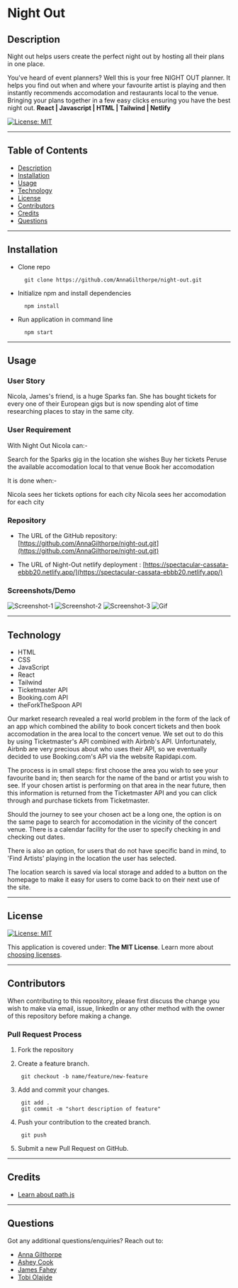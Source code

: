 # Night Out
  
## Description 
  
Night out helps users create the perfect night out by hosting all their plans in one place.

You've heard of event planners? Well this is your free NIGHT OUT planner. It helps you find out when and where your favourite artist is playing and then instantly recommends accomodation and restaurants local to the venue. Bringing your plans together in a few easy clicks ensuring you have the best night out. **React | Javascript | HTML | Tailwind | Netlify**

[![License: MIT](https://img.shields.io/badge/License-MIT-yellow.svg)](https://opensource.org/licenses/MIT)

---
## Table of Contents

* [Description](#description)
* [Installation](#installation)
* [Usage](#usage)
* [Technology](#technology)
* [License](#license)
* [Contributors](#contributors)
* [Credits](#credits)
* [Questions](#questions)

---
## Installation

- Clone repo

        git clone https://github.com/AnnaGilthorpe/night-out.git

- Initialize npm and install dependencies

        npm install

- Run application in command line

        npm start

---
## Usage

### User Story
Nicola, James's friend, is a huge Sparks fan. She has bought tickets for every one of their European gigs but is now spending alot of time researching places to stay in the same city.

### User Requirement
With Night Out Nicola can:-

Search for the Sparks gig in the location she wishes Buy her tickets
Peruse the available accomodation local to that venue
Book her accomodation

It is done when:-

Nicola sees her tickets options for each city
Nicola sees her accomodation for each city

### Repository

* The URL of the GitHub repository: 
[https://github.com/AnnaGilthorpe/night-out.git](https://github.com/AnnaGilthorpe/night-out.git)

* The URL of Night-Out netlify deployment : 
[https://spectacular-cassata-ebbb20.netlify.app/](https://spectacular-cassata-ebbb20.netlify.app/)

### Screenshots/Demo

![Screenshot-1]()
![Screenshot-2]()
![Screenshot-3]()
![Gif]()

---
## Technology

- HTML
- CSS
- JavaScript
- React
- Tailwind
- Ticketmaster API
- Booking.com API
- theForkTheSpoon API

Our market research revealed a real world problem in the form of the lack of an app which combined the ability to book concert tickets and then book accomodation in the area local to the concert venue. We set out to do this by using Ticketmaster's API combined with Airbnb's API. Unfortunately, Airbnb are very precious about who uses their API, so we eventually decided to use Booking.com's API via the website Rapidapi.com.

The process is in small steps: first choose the area you wish to see your favourite band in; then search for the name of the band or artist you wish to see. If your chosen artist is performing on that area in the near future, then this information is returned from the Ticketmaster API and you can click through and purchase tickets from Ticketmaster.

Should the journey to see your chosen act be a long one, the option is on the same page to search for accomodation in the vicinity of the concert venue. There is a calendar facility for the user to specify checking in and checking out dates.

There is also an option, for users that do not have specific band in mind, to 'Find Artists' playing in the location the user has selected.

The location search is saved via local storage and added to a button on the homepage to make it easy for users to come back to on their next use of the site.

---
## License
[![License: MIT](https://img.shields.io/badge/License-MIT-yellow.svg)](https://opensource.org/licenses/MIT)

This application is covered under: **The MIT License**. Learn more about [choosing licenses](https://choosealicense.com/licenses/).


---
## Contributors

When contributing to this repository, please first discuss the change you wish to make via email, issue, linkedIn or any other method with the owner of this repository before making a change. 

### Pull Request Process

1. Fork the repository

2. Create a feature branch.

        git checkout -b name/feature/new-feature

3. Add and commit your changes.

        git add .
        git commit -m "short description of feature"

4. Push your contribution to the created branch.

        git push

5. Submit a new Pull Request on GitHub.

---
## Credits

- [Learn about path.js](https://nodejs.org/api/path.html#pathjoinpaths)

---
## Questions

Got any additional questions/enquiries? Reach out to:

- [Anna Gilthorpe](https://github.com/AnnaGilthorpe)
- [Ashey Cook](https://github.com/ashcookdev)
- [James Fahey](https://github.com/bertiemoogle)
- [Tobi Olajide](https://github.com/Thorbieey)